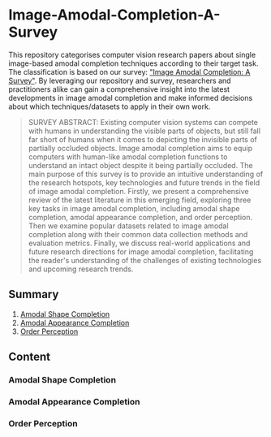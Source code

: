 # Image-Amodal-Completion-A-Survey

This repository categorises computer vision research papers about single image-based amodal completion techniques according to their target task. The classification is based on our survey: ["Image Amodal Completion: A Survey"](https://arxiv.org/abs/2207.02062). By leveraging our repository and survey, researchers and practitioners alike can gain a comprehensive insight into the latest developments in image amodal completion and make informed decisions about which techniques/datasets to apply in their own work.


> SURVEY ABSTRACT: Existing computer vision systems can compete with humans in understanding the visible parts of objects, but still fall far short of humans when it comes to depicting the invisible parts of partially occluded objects. Image amodal completion aims to equip computers with human-like amodal completion functions to understand an intact object despite it being partially occluded. The main purpose of this survey is to provide an intuitive understanding of the research hotspots, key technologies and future trends in the field of image amodal completion. Firstly, we present a comprehensive review of the latest literature in this emerging field, exploring three key tasks in image amodal completion, including amodal shape completion, amodal appearance completion, and order perception. Then we examine popular datasets related to image amodal completion along with their common data collection methods and evaluation metrics. Finally, we discuss real-world applications and future research directions for image amodal completion, facilitating the reader's understanding of the challenges of existing technologies and upcoming research trends.

## Summary

1. [Amodal Shape Completion](#1)  
2. [Amodal Appearance Completion](#2)  
3. [Order Perception](#3)  

## Content
### Amodal Shape Completion  <a name="1"></a>
### Amodal Appearance Completion <a name="2"></a>
### Order Perception <a name="3"></a>

